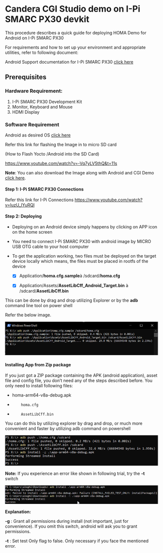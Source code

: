 # Candera CGI Studio demo on I-Pi SMARC PX30 devkit

<div class="bullets">

This procedure describes a quick guide for deploying HOMA Demo for Android on I-Pi SMARC PX30

For requirements and how to set up your environment and appropriate utilities, refer to following document:

Android Support documentation for I-Pi SMARC PX30 [click here]()

## Prerequisites

### **Hardware Requirement:**

1. I-Pi SMARC PX30 Development Kit
2. Monitor, Keyboard and Mouse
3. HDMI Display

### **Software Requirement**

Android as desired OS [click here]()

Refer this link for flashing the Image in to micro SD card

 (How to Flash Yocto /Android into the SD Card)

https://www.youtube.com/watch?v=-Vq7yLV5thQ&t=11s

**Note**: You can also download the Image along with Android and CGI Demo [click here](https://hq0epm0west0us0storage.blob.core.windows.net/$web/public/SMARC/LEC-PX30/Images/SoftwarePartner/PX30_Android_CGI_demo.zip).

#### Step 1: I-Pi SMARC PX30 Connections

Refer this link for I-Pi Connections
<https://www.youtube.com/watch?v=luzU_IYuRQI>

#### **Step 2**: Deploying

- Deploying on an Android device simply happens by clicking on APP icon on the home screen

- You need to connect I-Pi SMARC PX30 with android image by MICRO USB OTG cable to your host computer

- To get the application working, two files must be deployed on the target device locally which means, the files must be placed in rootfs of the device

  - [x] Application/**homa.cfg.sample**à /sdcard/**homa.cfg**


  - [x] Application/Assets/**AssetLibCff_Android_Target.bin** à /sdcard/**AssetLibCff.bin**

This can be done by drag and drop utilizing Explorer or by the **adb** command line tool on power shell

Refer the below image.

<img src="Tutorial11-CanderaCGIStudioDemo.assets/Homaa.png" alt="image-20201102150712556"  />

#### Installing App from Zip package

If you just got a ZIP package containing the APK (android application), asset file and config file, you don’t need any of the steps described before. You only need to install following files:

- homa-arm64-v8a-debug.apk

-         homa.cfg
-         AssetLibCff.bin

 You can do this by utilizing explorer by drag and drop, or much more convenient and faster by utilizing adb command on powershell

<img src="Tutorial11-CanderaCGIStudioDemo.assets/Homab.png" alt="image-20201102150712556"  />

**Note:** If you experience an error like shown in following trial, try the **-t** switch 

<img src="Tutorial11-CanderaCGIStudioDemo.assets/Homac.png" alt="image-20201102150712556"  />

**Explanation:**

**-g**  : Grant all permissions during install (not important, just for convenience). If you omit this switch, android will ask you to grant permissions.

**-t**   : Set test Only flag to false. Only necessary if you face the mentioned error.

</div>